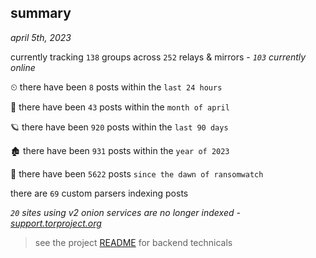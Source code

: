 
## summary
_april 5th, 2023_

currently tracking `138` groups across `252` relays & mirrors - _`103` currently online_

⏲ there have been `8` posts within the `last 24 hours`

🦈 there have been `43` posts within the `month of april`

🪐 there have been `920` posts within the `last 90 days`

🏚 there have been `931` posts within the `year of 2023`

🦕 there have been `5622` posts `since the dawn of ransomwatch`

there are `69` custom parsers indexing posts

_`20` sites using v2 onion services are no longer indexed - [support.torproject.org](https://support.torproject.org/onionservices/v2-deprecation/)_

> see the project [README](https://github.com/joshhighet/ransomwatch#ransomwatch--) for backend technicals
